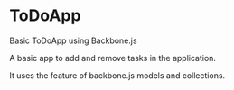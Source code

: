 ToDoApp
=======

Basic ToDoApp using Backbone.js

A basic app to add and remove tasks in the application.

It uses the feature of backbone.js models and collections.
